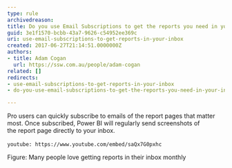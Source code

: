 ```yaml
---
type: rule
archivedreason: 
title: Do you use Email Subscriptions to get the reports you need in your inbox?
guid: 3e1f1570-bcbb-43a7-9626-c54952ee369c
uri: use-email-subscriptions-to-get-reports-in-your-inbox
created: 2017-06-27T21:14:51.0000000Z
authors:
- title: Adam Cogan
  url: https://ssw.com.au/people/adam-cogan
related: []
redirects:
- use-email-subscriptions-to-get-reports-in-your-inbox
- do-you-use-email-subscriptions-to-get-the-reports-you-need-in-your-inbox

---
```


Pro users can quickly subscribe to emails of the report pages that matter most. Once subscribed, Power BI will regularly send screenshots of the report page directly to your inbox.

<!--endintro-->


`youtube: https://www.youtube.com/embed/saQx7G0pxhc`
 

Figure: Many people love getting reports in their inbox monthly
